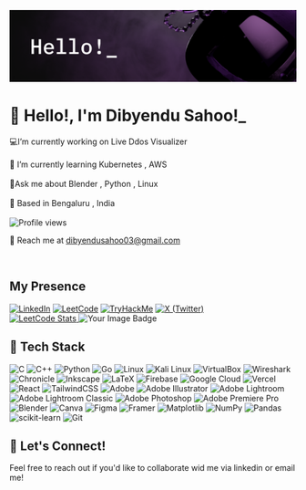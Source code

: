 ![Alt text](/imag4.png)
# 👋 Hello!, I'm Dibyendu Sahoo!_


💻I’m currently working on Live Ddos Visualizer<br><br>
🌱 I’m currently learning Kubernetes , AWS <br><br>
💬Ask me about Blender , Python , Linux<br><br>
📍 Based in Bengaluru , India <br><br>
![Profile views](https://counter.kuber.studio/F4tal1t/hacker/count.svg)
<p>📧 Reach me at <a href="mailto:dibyendusahoo03@gmail.com">dibyendusahoo03@gmail.com</a></p><br>

## My Presence
[![LinkedIn](https://img.shields.io/badge/LinkedIn-%230077B5.svg?logo=linkedin&logoColor=white)](https://www.linkedin.com/in/dibyendusahoo/ )
[![LeetCode](https://img.shields.io/badge/LeetCode-%23FFA116.svg?logo=LeetCode&logoColor=black )](https://leetcode.com/u/Fatal1t/ )
[![TryHackMe](https://img.shields.io/badge/TryHackMe-%23F7931C.svg?logo=TryHackMe&logoColor=black )](https://tryhackme.com/p/F4tal1t )
[![X (Twitter)](https://img.shields.io/badge/X-%23000000.svg?logo=X&logoColor=white )](https://x.com/FatalIt8 )<br>
<a href="https://leetcode.com/Fatal1t/ ">
<img src="https://leetcard.jacoblin.cool/Fatal1t?theme=dark " alt="LeetCode Stats" width="400" />
</a>
<img src="https://tryhackme-badges.s3.amazonaws.com/F4tal1t.png" alt="Your Image Badge" />



## 🔧 Tech Stack
![C](https://img.shields.io/badge/c-%2300599C.svg?style=for-the-badge&logo=c&logoColor=white) ![C++](https://img.shields.io/badge/c++-%2300599C.svg?style=for-the-badge&logo=c%2B%2B&logoColor=white) ![Python](https://img.shields.io/badge/python-%233776AB.svg?style=for-the-badge&logo=python&logoColor=white ) ![Go](https://img.shields.io/badge/go-%2300ADD8.svg?style=for-the-badge&logo=go&logoColor=white ) ![Linux](https://img.shields.io/badge/linux-%23FCC624.svg?style=for-the-badge&logo=linux&logoColor=black ) ![Kali Linux](https://img.shields.io/badge/kali%20linux-%236D00FF.svg?style=for-the-badge&logo=kali-linux&logoColor=white ) ![VirtualBox](https://img.shields.io/badge/virtualbox-%2333A1FD.svg?style=for-the-badge&logo=virtualbox&logoColor=white ) ![Wireshark](https://img.shields.io/badge/wireshark-%234294E1.svg?style=for-the-badge&logo=wireshark&logoColor=white ) ![Chronicle](https://img.shields.io/badge/chronicle-%23007BFF.svg?style=for-the-badge&logo=google-cloud&logoColor=white) ![Inkscape](https://img.shields.io/badge/inkscape-%23FE6601.svg?style=for-the-badge&logo=inkscape&logoColor=white ) ![LaTeX](https://img.shields.io/badge/latex-%23008080.svg?style=for-the-badge&logo=latex&logoColor=white) ![Firebase](https://img.shields.io/badge/firebase-%23039BE5.svg?style=for-the-badge&logo=firebase) ![Google Cloud](https://img.shields.io/badge/GoogleCloud-%234285F4.svg?style=for-the-badge&logo=google-cloud&logoColor=white)  ![Vercel](https://img.shields.io/badge/vercel-%23000000.svg?style=for-the-badge&logo=vercel&logoColor=white) ![React](https://img.shields.io/badge/react-%2320232a.svg?style=for-the-badge&logo=react&logoColor=%2361DAFB) ![TailwindCSS](https://img.shields.io/badge/tailwindcss-%2338B2AC.svg?style=for-the-badge&logo=tailwind-css&logoColor=white) ![Adobe](https://img.shields.io/badge/adobe-%23FF0000.svg?style=for-the-badge&logo=adobe&logoColor=white) ![Adobe Illustrator](https://img.shields.io/badge/adobe%20illustrator-%23FF9A00.svg?style=for-the-badge&logo=adobe%20illustrator&logoColor=white) ![Adobe Lightroom](https://img.shields.io/badge/Adobe%20Lightroom-31A8FF.svg?style=for-the-badge&logo=Adobe%20Lightroom&logoColor=white) ![Adobe Lightroom Classic](https://img.shields.io/badge/Adobe%20Lightroom%20Classic-31A8FF.svg?style=for-the-badge&logo=Adobe%20Lightroom%20Classic&logoColor=white) ![Adobe Photoshop](https://img.shields.io/badge/adobe%20photoshop-%2331A8FF.svg?style=for-the-badge&logo=adobe%20photoshop&logoColor=white) ![Adobe Premiere Pro](https://img.shields.io/badge/Adobe%20Premiere%20Pro-9999FF.svg?style=for-the-badge&logo=Adobe%20Premiere%20Pro&logoColor=white) ![Blender](https://img.shields.io/badge/blender-%23F5792A.svg?style=for-the-badge&logo=blender&logoColor=white) ![Canva](https://img.shields.io/badge/Canva-%2300C4CC.svg?style=for-the-badge&logo=Canva&logoColor=white) ![Figma](https://img.shields.io/badge/figma-%23F24E1E.svg?style=for-the-badge&logo=figma&logoColor=white) ![Framer](https://img.shields.io/badge/Framer-black?style=for-the-badge&logo=framer&logoColor=blue) ![Matplotlib](https://img.shields.io/badge/Matplotlib-%23ffffff.svg?style=for-the-badge&logo=Matplotlib&logoColor=black) ![NumPy](https://img.shields.io/badge/numpy-%23013243.svg?style=for-the-badge&logo=numpy&logoColor=white) ![Pandas](https://img.shields.io/badge/pandas-%23150458.svg?style=for-the-badge&logo=pandas&logoColor=white) ![scikit-learn](https://img.shields.io/badge/scikit--learn-%23F7931E.svg?style=for-the-badge&logo=scikit-learn&logoColor=white) ![Git](https://img.shields.io/badge/git-%23F05033.svg?style=for-the-badge&logo=git&logoColor=white)

## 🙌 Let's Connect!
Feel free to reach out if you'd like to collaborate wid me via linkedin or email me!

